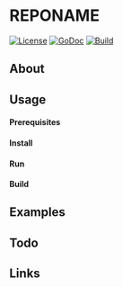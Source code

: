 # REPONAME

<!-- Insert tagline -->

[![License](https://img.shields.io/github/license/seankhliao/REPONAME.svg?style=for-the-badge&maxAge=31536000)](LICENSE)
[![GoDoc](https://img.shields.io/badge/godoc-reference-5272B4.svg?style=for-the-badge&maxAge=31536000)](https://godoc.org/github.com/seankhliao/REPONAME)
[![Build](https://badger.seankhliao.com/i/github_seankhliao_REPONAME)](https://badger.seankhliao.com/l/github_seankhliao_REPONAME)

## About

<!-- Insert descruption / motivation / features -->

## Usage

#### Prerequisites

<!-- Insert dependencies -->

#### Install

<!--
With docker:
```sh
docker pull ...
```
-->

<!--
<details>
  <summary>Arch Linux</summary>

From AUR:
```sh
yay -S templates
````
Or manually:
```sh
git clone ...
cd ...
makepkg -si
````

</details>
-->

#### Run

<!--
With docker:
```sh
docker run --rm -it ... ...
```
-->

<!--
<details>
  <summary>OS/...</summary>

```sh
os specific instructions
````

</details>
-->

#### Build

<!--
With docker:
```sh
docker build .
```
-->

<!--
<details>
  <summary>OS/...</summary>

```sh
os specific instructions
````

</details>
-->

## Examples

<!-- Insert usage examples and common cases -->

## Todo

<!--
- [ ] List
- [ ] of
- [ x ] future work
  -->

## Links

<!--
- [another/project](...): Refer to inspiration / related work
-->
